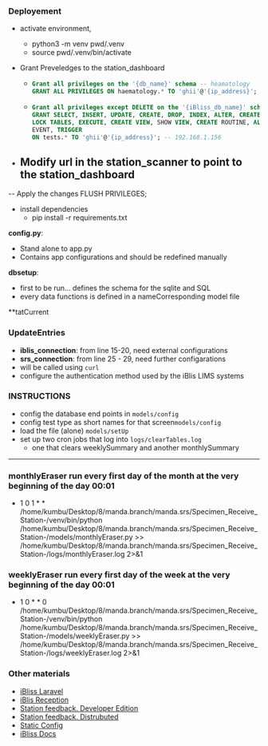 ### Deployement
- activate environment,
  - python3 -m venv pwd/.venv
  - source pwd/.venv/bin/activate
  
- Grant Preveledges to the station_dashboard
  - ```sql
    Grant all privileges on the '{db_name}' schema -- heamatology
    GRANT ALL PRIVILEGES ON haematology.* TO 'ghii'@'{ip_address}'; -- 192.168.1.156
    ```

  - ```sql
    Grant all privileges except DELETE on the '{iBliss_db_name}' schema -- tests
    GRANT SELECT, INSERT, UPDATE, CREATE, DROP, INDEX, ALTER, CREATE TEMPORARY TABLES, 
    LOCK TABLES, EXECUTE, CREATE VIEW, SHOW VIEW, CREATE ROUTINE, ALTER ROUTINE, 
    EVENT, TRIGGER
    ON tests.* TO 'ghii'@'{ip_address}'; -- 192.168.1.156
    ```
- Modify url in the station_scanner to point to the station_dashboard
  - 
-- Apply the changes
FLUSH PRIVILEGES;

- install dependencies
  - pip install -r requirements.txt

**config.py**:
- Stand alone to app.py
- Contains app configurations and should be redefined manually

**dbsetup**:
- first to be run... defines the schema for the sqlite and SQL
- every data functions is defined in a nameCorresponding model file

**tatCurrent
### UpdateEntries
- **iblis_connection**: from line 15-20, need external configurations
- **srs_connection**: from line 25 - 29, need further configarations
- will be called using `curl` 
- configure the authentication method used by the iBlis LIMS systems 


### INSTRUCTIONS
- config the database end points in `models/config`
- config test type as short names for that screen`models/config`
- load the file (alone) `models/setUp`
- set up two cron jobs that log into `logs/clearTables.log`
    - one that clears weeklySummary and another monthlySummary
______________


### monthlyEraser run every first day of the month at the very beginning of the day 00:01
- 1 0 1 * * /home/kumbu/Desktop/8/manda.branch/manda.srs/Specimen_Receive_Station-/venv/bin/python /home/kumbu/Desktop/8/manda.branch/manda.srs/Specimen_Receive_Station-/models/monthlyEraser.py >> /home/kumbu/Desktop/8/manda.branch/manda.srs/Specimen_Receive_Station-/logs/monthlyEraser.log 2>&1

### weeklyEraser run every first day of the week at the very beginning of the day 00:01
- 1 0 * * 0 /home/kumbu/Desktop/8/manda.branch/manda.srs/Specimen_Receive_Station-/venv/bin/python /home/kumbu/Desktop/8/manda.branch/manda.srs/Specimen_Receive_Station-/models/weeklyEraser.py >> /home/kumbu/Desktop/8/manda.branch/manda.srs/Specimen_Receive_Station-/logs/weeklyEraser.log 2>&1


### Other materials
  - [iBliss Laravel](https://drive.google.com/drive/folders/1v6X3Vw4KLlLtFhedVKyseUY8jli7y5Rg?usp=drive_link)
  - [iBlis Reception](https://drive.google.com/drive/folders/1v6X3Vw4KLlLtFhedVKyseUY8jli7y5Rg?usp=drive_link)
  - [Station feedback. Developer Edition](https://drive.google.com/drive/folders/1v6X3Vw4KLlLtFhedVKyseUY8jli7y5Rg?usp=drive_link)
  - [Station feedback. Distrubuted](https://drive.google.com/drive/folders/1v6X3Vw4KLlLtFhedVKyseUY8jli7y5Rg?usp=drive_link)
  - [Static Config](https://drive.google.com/drive/folders/1v6X3Vw4KLlLtFhedVKyseUY8jli7y5Rg?usp=drive_link)
  - [iBliss Docs](https://drive.google.com/drive/folders/1v6X3Vw4KLlLtFhedVKyseUY8jli7y5Rg?usp=drive_link)
